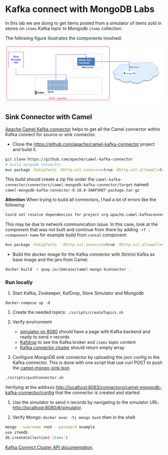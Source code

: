 # Kafka connect with MongoDB Labs

In this lab we are doing to get items posted from a simulator of items sold in stores on `items` Kafka topic to Mongodb `items` collection.

The following figure illustrates the components involved:

![](./docs/components.png)

## Sink Connector with Camel

[Apache Camel Kafka connector](https://camel.apache.org/camel-kafka-connector/latest/) helps to get all the Camel connector within Kafka connect for source or sink connector.

* Clone the https://github.com/apache/camel-kafka-connector project and build it. 

```sh
git clone https://github.com/apache/camel-kafka-connector
# build mongodb connector
mvn package -DskipTests -Dhttp.ssl.insecure=true -Dhttp.ssl.allowall=true
```

This build should create a zip file under the `camel-kafka-connector/connectors/camel-mongodb-kafka-connector/target` named: `camel-mongodb-kafka-connector-0.10.0-SNAPSHOT-package.tar.gz`


**Attention** When trying to build all connectors, I had a lot of errors like the following: 

```sh
Could not resolve dependencies for project org.apache.camel.kafkaconnector:camel-consul-kafka-connector:jar:0.10.0-SNAPSHOT: Could not transfer artifact org.apache.camel:camel-health:jar:3.10.0-20210427.184531-134 from/to apache.snapshots (https://repository.apache.org/snapshots/): transfer failed for https://repository.apache.org/snapshots/org/apache/camel/camel-health/3.10.0-SNAPSHOT/camel-health-3.10.0-20210427.184531-134.jar: peer not authenticated
```

This may be due to network communication issue. In this case, look at the component that was not built and continue from there by adding `-rf :<component-name` for example build from `consul` component:


```sh
mvn package -DskipTests  -Dhttp.ssl.insecure=true -Dhttp.ssl.allowall=true -rf :camel-consul-kafka-connector
```

* Build the docker image for the Kafka connector with Strimzi Kafka as base image and the jars from Camel.

```sh
docker build -t quay.io/ibmcase/camel-mongo-kconnector .
```

### Run locally

1. Start Kafka, Zookeeper, KafDrop, Store Simulator and Mongodb

```
docker-compose up -d
```

1. Create the needed topics: `./scripts/createTopics.sh`

1. Verify environment

    * [simulator on 8080](http://localhost:8080/#/simulator) should have a page with Kafka backend and ready to send n records
    * [Kafdrop](http://localhost:9000/) to see the Kafka broker and `items` topic content
    * [Kafka connector cluster](http://localhost:8083/connectors) should return empty array

1. Configure MongoDB sink connector by uploading the json config to the Kafka connector. This is done with one script that use curl POST to push the [camel-mongo-sink.json]()

```sh
./scripts/pushConnector.sh
```

Verifying at the address [http://localhost:8083/connectors/camel-mongodb-kafka-connector/config](http://localhost:8083/connectors/camel-mongodb-kafka-connector) that the connector is created and started

1. Use the simulator to send n records by navigating to the simulator URL: [http://localhost:8080/#/simulator](http://localhost:8080/#/simulator). 

1. Verify Mongo: `docker exec -ti mongo bash` then in the shell

```sh
mongo --username root --password example
use itemdb
db.createCollection('items')
```

[Kafka Connect Cluster API documentation](https://docs.confluent.io/platform/current/connect/references/restapi.html#kconnect-cluster).



